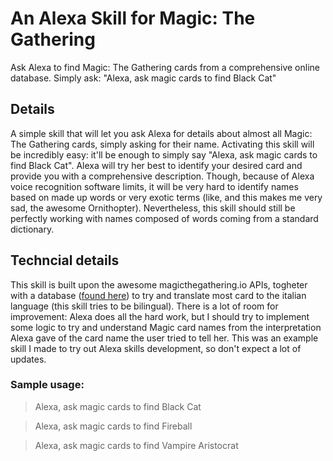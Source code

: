 # An Alexa Skill for Magic: The Gathering

Ask Alexa to find Magic: The Gathering cards from a comprehensive online database. Simply ask: "Alexa, ask magic cards to find Black Cat"

## Details

A simple skill that will let you ask Alexa for details about almost all Magic: The Gathering cards, simply asking for their name. Activating this skill will be incredibly easy: it'll be enough to simply say "Alexa, ask magic cards to find Black Cat". Alexa will try her best to identify your desired card and provide you with a comprehensive description. Though, because of Alexa voice recognition software limits, it will be very hard to identify names based on made up words or very exotic terms (like, and this makes me very sad, the awesome Ornithopter). Nevertheless, this skill should still be perfectly working with names composed of words coming from a standard dictionary.

## Techncial details

This skill is built upon the awesome magicthegathering.io APIs, togheter with a database ([found here](https://mtgdb.it/database/index.php)) to try and translate most card to the italian language (this skill tries to be bilingual). There is a lot of room for improvement: Alexa does all the hard work, but I should try to implement some logic to try and understand Magic card names from the interpretation Alexa gave of the card name the user tried to tell her. This was an example skill I made to try out Alexa skills development, so don't expect a lot of updates.

### Sample usage:
> Alexa, ask magic cards to find Black Cat

> Alexa, ask magic cards to find Fireball

> Alexa, ask magic cards to find Vampire Aristocrat